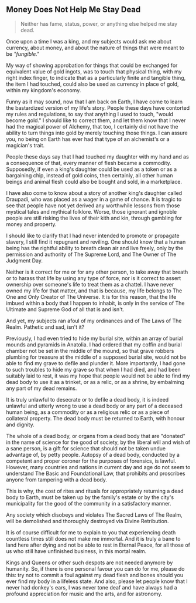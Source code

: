 ## Money Does Not Help Me Stay Dead

>Neither has fame, status, power, or anything else helped me stay dead. 

Once upon a time I was a king, and my subjects would ask me about currency, about money, and about the nature of things that were meant to be *"fungible."* 

My way of showing approbation for things that could be exchanged for equivalent value of gold ingots, was to touch that physical thing, with my right index finger, to indicate that as a particularly finite and tangible thing, the item I had touched, could also be used as currency in place of gold, within my kingdom's economy. 

Funny as it may sound, now that I am back on Earth, I have come to learn the bastardized version of my life's story. People these days have contorted my rules and regulations, to say that anything I used to touch, "would become gold." I should like to correct them, and let them know that I never had the magical power of Alchemy, that too, I certainly did not have the ability to turn things into gold by merely touching those things. I can assure you, no being on Earth has ever had that type of an alchemist's or a magician's trait.  

People these days say that I had touched my daughter with my hand and as a consequence of that, every manner of flesh became a commodity. Supposedly, if even a king's daughter could be used as a token or as a bargaining chip, instead of gold coins, then certainly, all other human beings and animal flesh could also be bought and sold, in a marketplace. 

I have also come to know about a story of another king's daughter called Draupadi, who was placed as a wager in a game of chance. It is tragic to see that people have not yet derived any worthwhile lessons from those mystical tales and mythical folklore. Worse, those ignorant and ignoble people are still risking the lives of their kith and kin, through gambling for money and property. 

I should like to clarify that I had never intended to promote or propagate slavery, I still find it repugnant and reviling. One should know that a human being has the rightful ability to breath clean air and live freely, only by the permission and authority of The Supreme Lord, and The Owner of The Judgment Day. 

Neither is it correct for me or for any other person, to take away that breath or to harass that life by using any type of force, nor is it correct to assert ownership over someone's life to treat them as a chattel. I have never owned my life for that matter, and that is because, my life belongs to The One and Only Creator of The Universe. It is for this reason, that the life imbued within a body that I happen to inhabit, is only in the service of The Ultimate and Supreme God of all that is and isn't. 

And yet, my subjects ran afoul of my ordinances and of The Laws of The Realm. Pathetic and sad, isn't it? 

Previously, I had even tried to hide my burial site, within an array of burial mounds and pyramids in Anatolia. I had ordered that my coffin and burial chamber not be set in the middle of the mound, so that grave robbers plumbing for treasure at the middle of a supposed burial site, would not be able to find my grave to defile and plunder it. More importantly, I had gone to such troubles to hide my grave so that when I had died, and had been suitably laid to rest, it was my hope that people would not be able to find my dead body to use it as a trinket, or as a relic, or as a shrine, by embalming any part of my dead remains. 

It is truly unlawful to desecrate or to defile a dead body, it is indeed unlawful and utterly wrong to use a dead body or any part of a deceased human being, as a commodity or as a religious relic or as a piece of collateral property. The dead body must be returned to Earth, with honour and dignity. 

The whole of a dead body, or organs from a dead body that are "donated" in the name of science for the good of society, by the liberal will and wish of a sane person, is a gift for science that should not be taken undue advantage of, by petty people. Autopsy of a dead body, conducted by a competent and proper coroner for the purposes of forensics, is lawful. However, many countries and nations in current day and age do not seem to understand The Basic and Foundational Law, that prohibits and proscribes anyone from tampering with a dead body. 

This is why, the cost of rites and rituals for appropriately returning a dead body to Earth, must be taken up by the family's estate or by the city's municipality for the good of the community in a satisfactory manner. 

Any society which disobeys and violates The Sacred Laws of The Realm, will be demolished and thoroughly destroyed via Divine Retribution. 

It is of course difficult for me to explain to you that experiencing death countless times still does not make me immortal. And it is truly a bane to land here after dying and not be able to rest in Eternal Peace, for all those of us who still have unfinished business, in this mortal realm. 

Kings and Queens or other such despots are not needed anymore by humanity. So, if there is one personal favour you can do for me, please do this: try not to commit a foul against my dead flesh and bones should you ever find my body in a lifeless state. And also, please let people know that I never had donkey's ears, I was never tone deaf and have always had a profound appreciation for music and the arts, and for astronomy.   